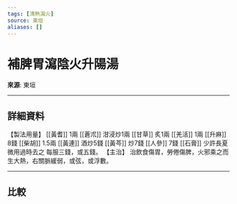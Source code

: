 ```yaml
---
tags: [清熱瀉火]
source: 東垣
aliases: []
---
```


# 補脾胃瀉陰火升陽湯

**來源**: 東垣  

---

## 詳細資料
【製法用量】 [[黃耆]] 1兩 [[蒼朮]] 泔浸炒1兩 [[甘草]] 炙1兩 [[羌活]] 1兩 [[升麻]] 8錢 [[柴胡]] 1.5兩 [[黃連]] 酒炒5錢 [[黃芩]] 炒7錢 [[人參]] 7錢 [[石膏]] 少許長夏微用過時去之
每服三錢，或五錢。
【主治】
治飲食傷胃，勞倦傷脾，火邪乘之而生大熱，右關脈緩弱，或弦，或浮數。

---

## 比較
